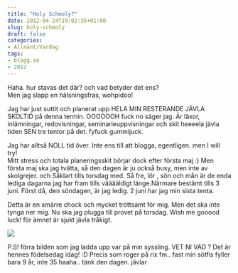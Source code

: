 ```yaml
---
title: "Holy Schmoly?"
date: 2012-04-24T19:02:35+01:00
slug: holy-schmoly
draft: false
categories:
- Allmänt/Vardag
tags:
- blogg.se
- 2012
---
```

Haha. hur stavas det där? och vad betyder det ens?  
Men jag slapp en hälsningsfras, wohpidoo!  
  
Jag har just suttit och planerat upp HELA MIN RESTERANDE JÄVLA SKOLTID på denna termin. OOOOOOH fuck no säger jag. Är läxor, inlämningar, redovisningar, seminarieuppvisningar och skit heeeela jävla tiden SEN tre tentor på det. fyfuck gummijuck.  
  
Jag har alltså NOLL tid över. Inte ens till att blogga, egentligen. men I will try!  
Mitt stress och totala planeringsskit börjar dock efter första maj :) Men första maj ska jag tvätta, så den dagen är ju också busy, men inte av skolgrejer. och Såklart tills torsdag med. Så fre, lör , sön och mån är de enda lediga dagarna jag har fram tills vääääldigt länge.Närmare bestämt tills 3 juni. Först då, den söndagen, är jag ledig. 2 juni har jag min sista tenta.  
  
Detta är en smärre chock och mycket tröttsamt för mig. Men det ska inte tynga ner mig. Nu ska jag plugga till provet på torsdag. Wish me gooood luck! för ämnet är sjukt jävla tråkigt.  
  
![](/assets/images/blogg.se/ffff_199812854.jpg)  
  
  
P.S! förra bilden som jag ladda upp var på min syssling. VET NI VAD ? Det är hennes födelsedag idag! :D Precis som roger på rix fm.. fast min sötfis fyller bara 9 år, inte 35 haaha.. tänk den dagen. jävlar